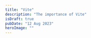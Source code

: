 ```yaml
---
title: "Vite"
description: "The importance of Vite"
isDraft: true
pubDate: "12 Aug 2023"
heroImage: ""
---
```

